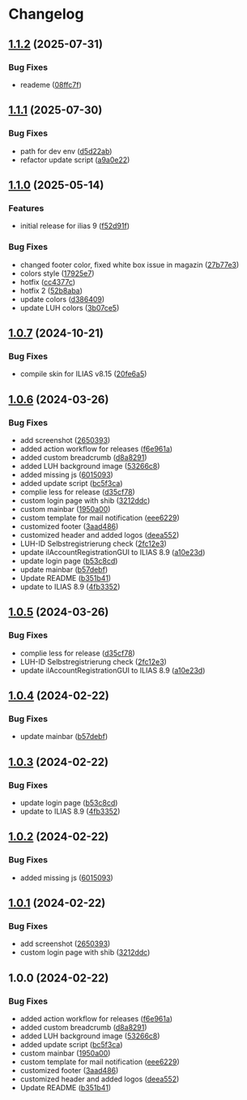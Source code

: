 # Changelog

## [1.1.2](https://github.com/iFadi/LUH-Skin/compare/v1.1.1...v1.1.2) (2025-07-31)


### Bug Fixes

* reademe ([08ffc7f](https://github.com/iFadi/LUH-Skin/commit/08ffc7fd6ab2046f4780727e6170df8e98b4c06d))

## [1.1.1](https://github.com/iFadi/LUH-Skin/compare/v1.1.0...v1.1.1) (2025-07-30)


### Bug Fixes

* path for dev env ([d5d22ab](https://github.com/iFadi/LUH-Skin/commit/d5d22abda22687284c3c46a11a91cc4fbe1244a7))
* refactor update script ([a9a0e22](https://github.com/iFadi/LUH-Skin/commit/a9a0e22e755d2bc96f3286d330450870586298c7))

## [1.1.0](https://github.com/iFadi/LUH-Skin/compare/v1.0.7...v1.1.0) (2025-05-14)


### Features

* initial release for ilias 9 ([f52d91f](https://github.com/iFadi/LUH-Skin/commit/f52d91f4817a9f1ae211eb545d4fd2b13873f188))


### Bug Fixes

* changed footer color, fixed white box issue in magazin ([27b77e3](https://github.com/iFadi/LUH-Skin/commit/27b77e37710479663f7fe5fe695fe8c4ceacafc3))
* colors style ([17925e7](https://github.com/iFadi/LUH-Skin/commit/17925e7c7654b4b0bac5b160a546ed7703ad6ff2))
* hotfix ([cc4377c](https://github.com/iFadi/LUH-Skin/commit/cc4377cda65b7a9086bd38d639c16b80093d9141))
* hotfix 2 ([52b8aba](https://github.com/iFadi/LUH-Skin/commit/52b8aba31aa897ed459e4eacad88ba686c6e37ba))
* update colors ([d386409](https://github.com/iFadi/LUH-Skin/commit/d3864097abbaaa0279bcfd4fc55c7d4da153930a))
* update LUH colors ([3b07ce5](https://github.com/iFadi/LUH-Skin/commit/3b07ce55ff146c9478dfe59c8c272dbb2f71d6c6))

## [1.0.7](https://github.com/iFadi/LUH-Skin/compare/v1.0.6...v1.0.7) (2024-10-21)


### Bug Fixes

* compile skin for ILIAS v8.15 ([20fe6a5](https://github.com/iFadi/LUH-Skin/commit/20fe6a5bc19eec47b924969c8358d6c5e1a51750))

## [1.0.6](https://github.com/iFadi/LUH-Skin/compare/v1.0.5...v1.0.6) (2024-03-26)


### Bug Fixes

* add screenshot ([2650393](https://github.com/iFadi/LUH-Skin/commit/2650393e951fbf3f5714ba68d7e284602df0ac51))
* added action workflow for releases ([f6e961a](https://github.com/iFadi/LUH-Skin/commit/f6e961a4f4e1b914d410876b804247ca2fd1b8cd))
* added custom breadcrumb ([d8a8291](https://github.com/iFadi/LUH-Skin/commit/d8a82913b15f93972b76f6657e1b394b9c322915))
* added LUH background image ([53266c8](https://github.com/iFadi/LUH-Skin/commit/53266c8cb54582efa81cefad06740ceab2841126))
* added missing js ([6015093](https://github.com/iFadi/LUH-Skin/commit/60150936ad6e8d461340669dd2ab259077c3bbf1))
* added update script ([bc5f3ca](https://github.com/iFadi/LUH-Skin/commit/bc5f3ca41e7e17e285da21034ccabf4a974b2812))
* complie less for release ([d35cf78](https://github.com/iFadi/LUH-Skin/commit/d35cf78beebe779f2b0a40d939b0f9cb2c542ee9))
* custom login page with shib ([3212ddc](https://github.com/iFadi/LUH-Skin/commit/3212ddcf2013cebcb50972df7112da8360e1d233))
* custom mainbar ([1950a00](https://github.com/iFadi/LUH-Skin/commit/1950a0008cd361754642d7fb802475ca5be9bdf2))
* custom template for mail notification ([eee6229](https://github.com/iFadi/LUH-Skin/commit/eee62290b13221ca4e2b2580738036c727bef322))
* customized footer ([3aad486](https://github.com/iFadi/LUH-Skin/commit/3aad4868f0549a1047053fad2660093515d1b2e3))
* customized header and added logos ([deea552](https://github.com/iFadi/LUH-Skin/commit/deea5526890890a27e23bfa1fd46375189556858))
* LUH-ID Selbstregistrierung check ([2fc12e3](https://github.com/iFadi/LUH-Skin/commit/2fc12e3c4e6921bd14cf48c842657d1a26559820))
* update ilAccountRegistrationGUI to ILIAS 8.9 ([a10e23d](https://github.com/iFadi/LUH-Skin/commit/a10e23d9eb647ad7907b449a0012226dbfce98bc))
* update login page ([b53c8cd](https://github.com/iFadi/LUH-Skin/commit/b53c8cd4f69d43b2b469327179d35aa5e5ffb6ac))
* update mainbar ([b57debf](https://github.com/iFadi/LUH-Skin/commit/b57debf0913e6d70aefe211d3ef4f2767b245979))
* Update README ([b351b41](https://github.com/iFadi/LUH-Skin/commit/b351b41ad68302a5bf7f5e634fbf4beb31ccde9e))
* update to ILIAS 8.9 ([4fb3352](https://github.com/iFadi/LUH-Skin/commit/4fb33528602ecb3fcece876542b6bdbad392513a))

## [1.0.5](https://github.com/iFadi/LUH-Skin/compare/v1.0.4...v1.0.5) (2024-03-26)


### Bug Fixes

* complie less for release ([d35cf78](https://github.com/iFadi/LUH-Skin/commit/d35cf78beebe779f2b0a40d939b0f9cb2c542ee9))
* LUH-ID Selbstregistrierung check ([2fc12e3](https://github.com/iFadi/LUH-Skin/commit/2fc12e3c4e6921bd14cf48c842657d1a26559820))
* update ilAccountRegistrationGUI to ILIAS 8.9 ([a10e23d](https://github.com/iFadi/LUH-Skin/commit/a10e23d9eb647ad7907b449a0012226dbfce98bc))

## [1.0.4](https://github.com/iFadi/LUH-Skin/compare/v1.0.3...v1.0.4) (2024-02-22)


### Bug Fixes

* update mainbar ([b57debf](https://github.com/iFadi/LUH-Skin/commit/b57debf0913e6d70aefe211d3ef4f2767b245979))

## [1.0.3](https://github.com/iFadi/LUH-Skin/compare/v1.0.2...v1.0.3) (2024-02-22)


### Bug Fixes

* update login page ([b53c8cd](https://github.com/iFadi/LUH-Skin/commit/b53c8cd4f69d43b2b469327179d35aa5e5ffb6ac))
* update to ILIAS 8.9 ([4fb3352](https://github.com/iFadi/LUH-Skin/commit/4fb33528602ecb3fcece876542b6bdbad392513a))

## [1.0.2](https://github.com/iFadi/LUH-Skin/compare/v1.0.1...v1.0.2) (2024-02-22)


### Bug Fixes

* added missing js ([6015093](https://github.com/iFadi/LUH-Skin/commit/60150936ad6e8d461340669dd2ab259077c3bbf1))

## [1.0.1](https://github.com/iFadi/LUH-Skin/compare/v1.0.0...v1.0.1) (2024-02-22)


### Bug Fixes

* add screenshot ([2650393](https://github.com/iFadi/LUH-Skin/commit/2650393e951fbf3f5714ba68d7e284602df0ac51))
* custom login page with shib ([3212ddc](https://github.com/iFadi/LUH-Skin/commit/3212ddcf2013cebcb50972df7112da8360e1d233))

## 1.0.0 (2024-02-22)


### Bug Fixes

* added action workflow for releases ([f6e961a](https://github.com/iFadi/LUH-Skin/commit/f6e961a4f4e1b914d410876b804247ca2fd1b8cd))
* added custom breadcrumb ([d8a8291](https://github.com/iFadi/LUH-Skin/commit/d8a82913b15f93972b76f6657e1b394b9c322915))
* added LUH background image ([53266c8](https://github.com/iFadi/LUH-Skin/commit/53266c8cb54582efa81cefad06740ceab2841126))
* added update script ([bc5f3ca](https://github.com/iFadi/LUH-Skin/commit/bc5f3ca41e7e17e285da21034ccabf4a974b2812))
* custom mainbar ([1950a00](https://github.com/iFadi/LUH-Skin/commit/1950a0008cd361754642d7fb802475ca5be9bdf2))
* custom template for mail notification ([eee6229](https://github.com/iFadi/LUH-Skin/commit/eee62290b13221ca4e2b2580738036c727bef322))
* customized footer ([3aad486](https://github.com/iFadi/LUH-Skin/commit/3aad4868f0549a1047053fad2660093515d1b2e3))
* customized header and added logos ([deea552](https://github.com/iFadi/LUH-Skin/commit/deea5526890890a27e23bfa1fd46375189556858))
* Update README ([b351b41](https://github.com/iFadi/LUH-Skin/commit/b351b41ad68302a5bf7f5e634fbf4beb31ccde9e))
